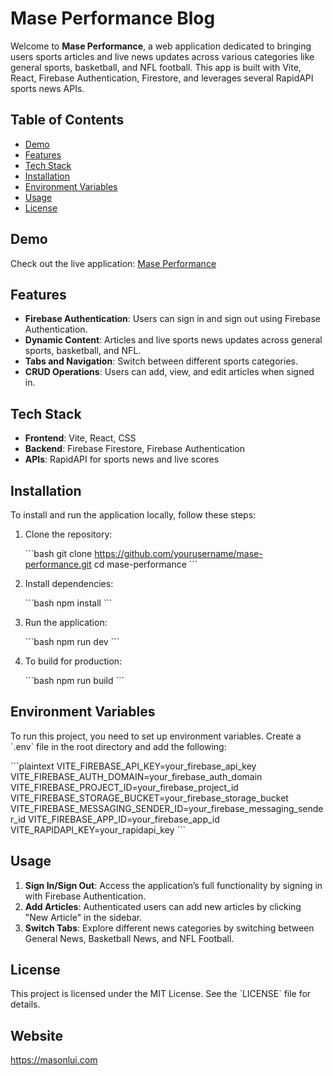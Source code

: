 # Mase Performance Blog

Welcome to **Mase Performance**, a web application dedicated to bringing users sports articles and live news updates across various categories like general sports, basketball, and NFL football. This app is built with Vite, React, Firebase Authentication, Firestore, and leverages several RapidAPI sports news APIs.

## Table of Contents

- [Demo](#demo)
- [Features](#features)
- [Tech Stack](#tech-stack)
- [Installation](#installation)
- [Environment Variables](#environment-variables)
- [Usage](#usage)
- [License](#license)

## Demo

Check out the live application: [Mase Performance](https://masonlui.com/)

## Features

- **Firebase Authentication**: Users can sign in and sign out using Firebase Authentication.
- **Dynamic Content**: Articles and live sports news updates across general sports, basketball, and NFL.
- **Tabs and Navigation**: Switch between different sports categories.
- **CRUD Operations**: Users can add, view, and edit articles when signed in.

## Tech Stack

- **Frontend**: Vite, React, CSS
- **Backend**: Firebase Firestore, Firebase Authentication
- **APIs**: RapidAPI for sports news and live scores

## Installation

To install and run the application locally, follow these steps:

1. Clone the repository:

   \`\`\`bash
   git clone https://github.com/yourusername/mase-performance.git
   cd mase-performance
   \`\`\`

2. Install dependencies:

   \`\`\`bash
   npm install
   \`\`\`

3. Run the application:

   \`\`\`bash
   npm run dev
   \`\`\`

4. To build for production:

   \`\`\`bash
   npm run build
   \`\`\`

## Environment Variables

To run this project, you need to set up environment variables. Create a \`.env\` file in the root directory and add the following:

\`\`\`plaintext
VITE_FIREBASE_API_KEY=your_firebase_api_key
VITE_FIREBASE_AUTH_DOMAIN=your_firebase_auth_domain
VITE_FIREBASE_PROJECT_ID=your_firebase_project_id
VITE_FIREBASE_STORAGE_BUCKET=your_firebase_storage_bucket
VITE_FIREBASE_MESSAGING_SENDER_ID=your_firebase_messaging_sender_id
VITE_FIREBASE_APP_ID=your_firebase_app_id
VITE_RAPIDAPI_KEY=your_rapidapi_key
\`\`\`

## Usage

1. **Sign In/Sign Out**: Access the application’s full functionality by signing in with Firebase Authentication.
2. **Add Articles**: Authenticated users can add new articles by clicking "New Article" in the sidebar.
3. **Switch Tabs**: Explore different news categories by switching between General News, Basketball News, and NFL Football.

## License

This project is licensed under the MIT License. See the \`LICENSE\` file for details.

## Website
https://masonlui.com
